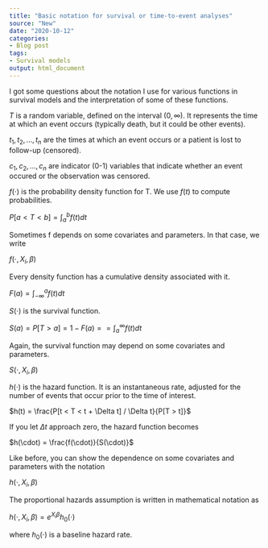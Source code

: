 ```yaml
---
title: "Basic notation for survival or time-to-event analyses"
source: "New"
date: "2020-10-12"
categories:
- Blog post
tags:
- Survival models
output: html_document
---
```


I got some questions about the notation I use for various functions in survival models and the interpretation of some of these functions.

<!---more--->

$T$ is a random variable, defined on the interval $(0, \infty)$. It represents the time at which an event occurs (typically death, but it could be other events).

$t_1, t_2, ..., t_n$ are the times at which an event occurs or a patient is lost to follow-up (censored).

$c_1, c_2, ..., c_n$ are indicator (0-1) variables that indicate whether an event occured or the observation was censored.

$f(\cdot)$ is the probability density function for T. We use $f(t)$ to compute probabilities.

$P[a < T < b] = \int_a^b f(t) dt$ 

Sometimes f depends on some covariates and parameters. In that case, we write 

$f(\cdot, X_i, \beta)$

Every density function has a cumulative density associated with it.

$F(a) = \int_{-\infty}^a f(t) dt$

$S(\cdot)$ is the survival function.

$S(a) = P[T > a] = 1- F(a) =  = \int_a^{\infty} f(t) dt$

Again, the survival function may depend on some covariates and parameters. 

$S(\cdot, X_i, \beta)$

$h(\cdot)$ is the hazard function. It is an instantaneous rate, adjusted for the number of events that occur prior to the time of interest.

$h(t) = \frac{P[t < T < t + \Delta t] / \Delta t}{P[T > t]}$

If you let $\Delta t$ approach zero, the hazard function becomes

$h(\cdot) = \frac{f(\cdot)}{S(\cdot)}$

Like before, you can show the dependence on some covariates and parameters with the notation

$h(\cdot, X_i, \beta)$

The proportional hazards assumption is written in mathematical notation as

$h(\cdot, X_i, \beta) = e^{X_i \beta}h_0(\cdot)$

where $h_0(\cdot)$ is a baseline hazard rate.

